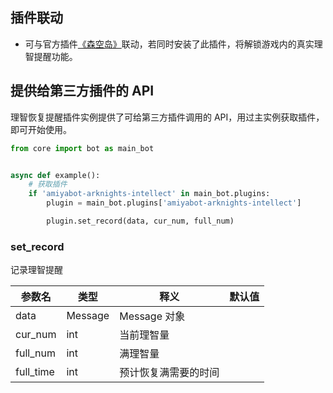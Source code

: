 ## 插件联动

- 可与官方插件[《森空岛》](/#/shop)联动，若同时安装了此插件，将解锁游戏内的真实理智提醒功能。

## 提供给第三方插件的 API

理智恢复提醒插件实例提供了可给第三方插件调用的 API，用过主实例获取插件，即可开始使用。

```python
from core import bot as main_bot


async def example():
    # 获取插件
    if 'amiyabot-arknights-intellect' in main_bot.plugins:
        plugin = main_bot.plugins['amiyabot-arknights-intellect']

        plugin.set_record(data, cur_num, full_num)
```

### set_record

记录理智提醒

| 参数名       | 类型      | 释义         | 默认值 |
|-----------|---------|------------|-----|
| data      | Message | Message 对象 |     |
| cur_num   | int     | 当前理智量      |     |
| full_num  | int     | 满理智量       |     |
| full_time | int     | 预计恢复满需要的时间 |     |
